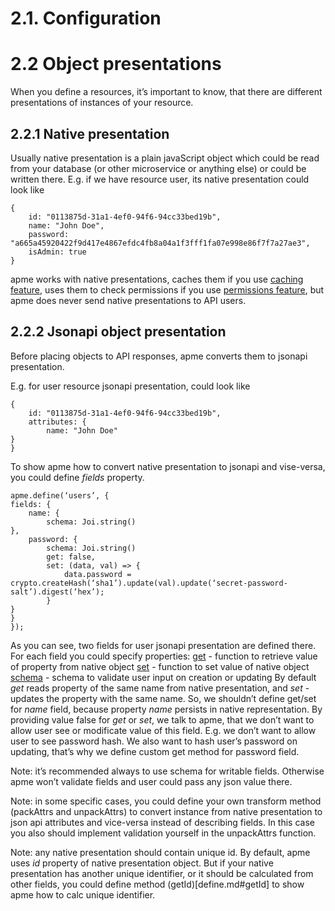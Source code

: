 # 2.1. Configuration

# 2.2 Object presentations
<a name="presentations"></a>

When you define a resources, it’s important to know, that there are different presentations of instances of your resource.


## 2.2.1 Native presentation
<a name="presentations-native"></a>

Usually native presentation is a plain javaScript object which could be read from your database (or other microservice or anything else) or could be written there. E.g. if we have resource user, its native presentation could look like
```
{
	id: "0113875d-31a1-4ef0-94f6-94cc33bed19b",
	name: "John Doe",
	password: "a665a45920422f9d417e4867efdc4fb8a04a1f3fff1fa07e998e86f7f7a27ae3",
	isAdmin: true
}
```

apme works with native presentations, caches them if you use [caching feature](define.md#cache), uses them to check permissions if you use [permissions feature](define.md#perms), but apme does never send native presentations to API users.


## 2.2.2 Jsonapi object presentation
<a name="presentations-jsonapi"></a>

Before placing objects to API responses, apme converts them to jsonapi presentation.

E.g. for user resource jsonapi presentation, could look like
```
{
	id: "0113875d-31a1-4ef0-94f6-94cc33bed19b",
	attributes: {
		name: "John Doe"
}
}
```

To show apme how to convert native presentation to jsonapi and vise-versa, you could define _fields_ property.
```
apme.define(‘users’, {
fields: {
	name: {
		schema: Joi.string()
},
	password: {
		schema: Joi.string()
		get: false,
		set: (data, val) => {
			data.password = crypto.createHash(‘sha1’).update(val).update(‘secret-password-salt’).digest(‘hex’);
		}
}
}
});
```

As you can see, two fields for user jsonapi presentation are defined there. For each field you could specify properties:
[get](define.md#fields-get) - function to retrieve value of property from native object
[set](define.md#fields-set) - function to set value of native object
[schema](define.md#fields-schema) - schema to validate user input on creation or updating
By default _get_ reads property of the same name from native presentation, and _set_ - updates the property with the same name.
So, we shouldn’t define get/set for _name_ field, because property _name_ persists in native representation.
By providing value false for _get_ or _set_, we talk to apme, that we don’t want to allow user see or modificate value of this field.
E.g. we don’t want to allow user to see password hash. We also want to hash user’s password on updating, that’s why we define custom get method for password field.

Note: it’s recommended always to use schema for writable fields. Otherwise apme won’t validate fields and user could pass any json value there.

Note: in some specific cases, you could define your own transform method (packAttrs and unpackAttrs) to convert instance from native presentation to json api attributes and vice-versa instead of describing fields. In this case you also should implement validation yourself in the unpackAttrs function.

Note: any native presentation should contain unique id. By default, apme uses _id_ property of native presentation object. But if your native presentation has another unique identifier, or it should be calculated from other fields, you could define method (getId)[define.md#getId] to show apme how to calc unique identifier.